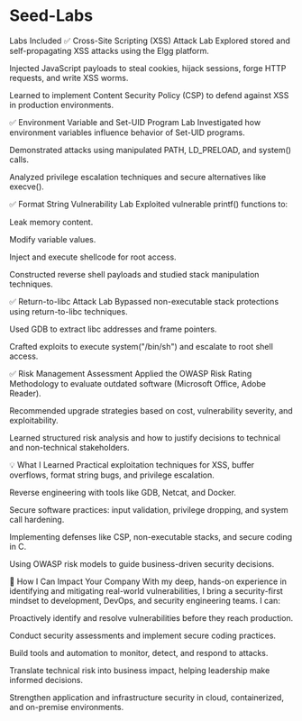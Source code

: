 # Seed-Labs

Labs Included
✅ Cross-Site Scripting (XSS) Attack Lab
Explored stored and self-propagating XSS attacks using the Elgg platform.

Injected JavaScript payloads to steal cookies, hijack sessions, forge HTTP requests, and write XSS worms.

Learned to implement Content Security Policy (CSP) to defend against XSS in production environments.

✅ Environment Variable and Set-UID Program Lab
Investigated how environment variables influence behavior of Set-UID programs.

Demonstrated attacks using manipulated PATH, LD_PRELOAD, and system() calls.

Analyzed privilege escalation techniques and secure alternatives like execve().

✅ Format String Vulnerability Lab
Exploited vulnerable printf() functions to:

Leak memory content.

Modify variable values.

Inject and execute shellcode for root access.

Constructed reverse shell payloads and studied stack manipulation techniques.

✅ Return-to-libc Attack Lab
Bypassed non-executable stack protections using return-to-libc techniques.

Used GDB to extract libc addresses and frame pointers.

Crafted exploits to execute system("/bin/sh") and escalate to root shell access.

✅ Risk Management Assessment
Applied the OWASP Risk Rating Methodology to evaluate outdated software (Microsoft Office, Adobe Reader).

Recommended upgrade strategies based on cost, vulnerability severity, and exploitability.

Learned structured risk analysis and how to justify decisions to technical and non-technical stakeholders.

💡 What I Learned
Practical exploitation techniques for XSS, buffer overflows, format string bugs, and privilege escalation.

Reverse engineering with tools like GDB, Netcat, and Docker.

Secure software practices: input validation, privilege dropping, and system call hardening.

Implementing defenses like CSP, non-executable stacks, and secure coding in C.

Using OWASP risk models to guide business-driven security decisions.

🌟 How I Can Impact Your Company
With my deep, hands-on experience in identifying and mitigating real-world vulnerabilities, I bring a security-first mindset to development, DevOps, and security engineering teams. I can:

Proactively identify and resolve vulnerabilities before they reach production.

Conduct security assessments and implement secure coding practices.

Build tools and automation to monitor, detect, and respond to attacks.

Translate technical risk into business impact, helping leadership make informed decisions.

Strengthen application and infrastructure security in cloud, containerized, and on-premise environments.
